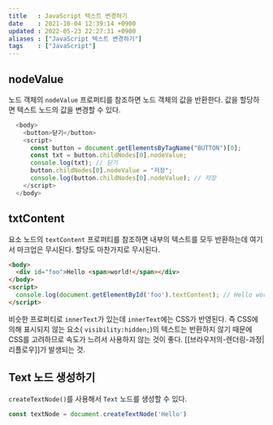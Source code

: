 ```yaml
---
title   : JavaScript 텍스트 변경하기   
date    : 2021-10-04 12:39:14 +0900
updated : 2022-05-23 22:27:31 +0900
aliases : ["JavaScript 텍스트 변경하기"]
tags    : ["JavaScript"]
---
```

## nodeValue
노드 객체의 `nodeValue` 프로퍼티를 참조하면 노드 객체의 값을 반환한다. 값을 할당하면 텍스트 노드의 값을 변경할 수 있다.  
```javascript
  <body>
    <button>닫기</button>
    <script>
      const button = document.getElementsByTagName("BUTTON")[0];
      const txt = button.childNodes[0].nodeValue;
      console.log(txt); // 닫기 
      button.childNodes[0].nodeValue = "저장";
      console.log(button.childNodes[0].nodeValue); // 저장
    </script>
  </body>
```

## txtContent 
요소 노드의 `textContent` 프로퍼티를 참조하면 내부의 텍스트를 모두 반환하는데 여기서 마크업은 무시된다. 할당도 마찬가지로 무시된다. 
```html
<body>
  <div id="foo">Hello <span>world!</span></div>
</body>
<script>
  console.log(document.getElementById('foo').textContent); // Hello world!
</script>
```

비슷한 프로퍼티로 `innerText`가 있는데 `innerText`에는 CSS가 반영된다. 즉 CSS에 의해 표시되지 않는 요소( `visibility:hidden;`)의 텍스트는 반환하지 않기 때문에 CSS를 고려하므로 속도가 느려서 사용하지 않는 것이 좋다.  [[브라우저의-렌더링-과정|리플로우]]가 발생되는 것.

## Text 노드 생성하기
`createTextNode()`를 사용해서 `Text` 노드를 생성할 수 있다.
```js
const textNode = document.createTextNode('Hello')
```